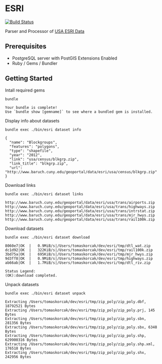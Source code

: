 # ESRI

[![Build Status](https://travis-ci.org/korczis/esri.svg?branch=master)](https://travis-ci.org/korczis/esri)

Parser and Processor of [USA ESRI Data](http://www.baruch.cuny.edu/geoportal/data/esri/esri_usa.htm)

## Prerequisites

- PostgreSQL server with PostGIS Extensions Enabled
- Ruby / Gems / Bundler

## Getting Started

Intall required gems

```
bundle

Your bundle is complete!
Use `bundle show [gemname]` to see where a bundled gem is installed.
```

Display info about datasets

```
bundle exec ./bin/esri dataset info

{
  "name": "Blockgroups",
  "features": "polygons",
  "type": "shapefile",
  "year": "2012",
  "link": "usa/census/blkgrp.zip",
  "link_title": "blkgrp.zip",
  "url": "http://www.baruch.cuny.edu/geoportal/data/esri/usa/census/blkgrp.zip"
}
```

Download links

```
bundle exec ./bin/esri dataset links

http://www.baruch.cuny.edu/geoportal/data/esri/usa/trans/airports.zip
http://www.baruch.cuny.edu/geoportal/data/esri/usa/trans/highways.zip
http://www.baruch.cuny.edu/geoportal/data/esri/usa/trans/intrstat.zip
http://www.baruch.cuny.edu/geoportal/data/esri/usa/trans/mjr_hwys.zip
http://www.baruch.cuny.edu/geoportal/data/esri/usa/trans/rail100k.zip
```

Download datasets

```
bundle exec ./bin/esri dataset download

8060e7|OK  |   0.9MiB/s|/Users/tomaskorcak/dev/esri/tmp/dtl_wat.zip
dc1d92|OK  |   322KiB/s|/Users/tomaskorcak/dev/esri/tmp/rail100k.zip
3bd75a|OK  |   695KiB/s|/Users/tomaskorcak/dev/esri/tmp/mjr_hwys.zip
9d3ff8|OK  |   0.9MiB/s|/Users/tomaskorcak/dev/esri/tmp/highways.zip
ab66ab|OK  |   1.7MiB/s|/Users/tomaskorcak/dev/esri/tmp/dtl_riv.zip

Status Legend:
(OK):download completed.
```

Unpack datasets

```
bundle exec ./bin/esri dataset unpack

Extracting /Users/tomaskorcak/dev/esri/tmp/zip_poly/zip_poly.dbf, 18792521 Bytes
Extracting /Users/tomaskorcak/dev/esri/tmp/zip_poly/zip_poly.prj, 145 Bytes
Extracting /Users/tomaskorcak/dev/esri/tmp/zip_poly/zip_poly.sbn, 281356 Bytes
Extracting /Users/tomaskorcak/dev/esri/tmp/zip_poly/zip_poly.sbx, 6348 Bytes
Extracting /Users/tomaskorcak/dev/esri/tmp/zip_poly/zip_poly.shp, 629900316 Bytes
Extracting /Users/tomaskorcak/dev/esri/tmp/zip_poly/zip_poly.shp.xml, 176518 Bytes
Extracting /Users/tomaskorcak/dev/esri/tmp/zip_poly/zip_poly.shx, 242956 Bytes
```
